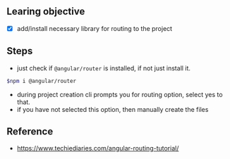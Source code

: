 ## Learing objective
-[x] add/install necessary library for routing to the project

## Steps
- just check if `@angular/router` is installed, if not just install it.

```sh
$npm i @angular/router
```

- during project creation cli prompts you for routing option, select yes to that.
- if you have not selected this option, then manually create the files


## Reference
- https://www.techiediaries.com/angular-routing-tutorial/